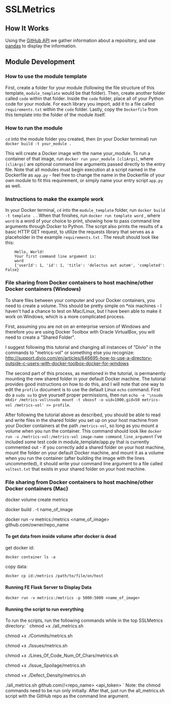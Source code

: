 # SSLMetrics

## How It Works
Using the [GitHub API](https://developer.github.com/v3/) we gather information about a repository, and use [pandas](https://pandas.pydata.org/) to display the information.

## Module Development
### How to use the module template
First, create a folder for your module (following the file structure of this template, `module_template` would be that folder). Then, create another folder called `code` within that folder. Inside the `code` folder, place all of your Python code for your module. For each library you import, add it to a file called `requirements.txt` within the `code` folder. Lastly, copy the `Dockerfile` from this template into the folder of the module itself.

### How to run the module
`cd` into the module folder you created, then (in your Docker terminal) run `docker build -t your_module .`

This will create a Docker image with the name your_module. To run a container of that image, run `docker run your_module [cliArgs]`, where `[cliArgs]` are optional command line arguments passed directly to the entry file. Note that all modules must begin execution at a script named in the Dockerfile as `app.py` - feel free to change the name in the Dockerfile of your own module to fit this requirement, or simply name your entry script `app.py` as well.

### Instructions to make the example work
In your Docker terminal, `cd` into the `module_template` folder, run `docker build -t template .` . When that finishes, run `docker run template word` , where `word` is a word of your choice to print, showing how to pass command line arguments through Docker to Python. The script also prints the results of a basic HTTP GET request, to utilize the requests library that serves as a placeholder in the example `requirements.txt` . The result should look like this:

        Hello, World!
        Your first command line argument is:
        word
        {'userId': 1, 'id': 1, 'title': 'delectus aut autem', 'completed': False}
        
        
### File sharing from Docker containers to host machine/other Docker containers (Windows)
To share files between your computer and your Docker containers, you need to create a volume. This should be pretty simple on *nix machines - I haven't had a chance to test on Mac/Linux, but I have been able to make it work on Windows, which is a more complicated process.

First, assuming you are not on an enterprise version of Windows and therefore you are using Docker Toolbox with Oracle VirtualBox, you will need to create a "Shared Folder".

I suggest following this tutorial and changing all instances of "Divio" in the commands to "metrics-vol" or something else you recognize: http://support.divio.com/en/articles/646695-how-to-use-a-directory-outside-c-users-with-docker-toolbox-docker-for-windows

The second part of this process, as mentioned in the tutorial, is permanently mounting the new shared folder in your default Docker machine. The tutorial provides good instructions on how to do this, and I will note that one way to edit the `profile` document is to use the default Linux `echo` command. First do a `sudo su` to give yourself proper permissions, then run `echo -e '\nsudo mkdir /metrics-vol\nsudo mount -t vboxsf -o uid=1000,gid=50 metrics-vol /metrics-vol' >> profile`.

After following the tutorial above as described, you should be able to read and write files in the shared folder you set up on your host machine from your Docker containers at the path `/metrics-vol`, so long as you mount a volume when you run the container. This command should look like `docker run -v /metrics-vol:/metrics-vol image-name command_line_argument`
I've included some test code in module_template/app.py that is currently commented out - if you correctly add a shared folder on your host machine, mount the folder on your default Docker machine, and mount it as a volume when you run the container (after building the image with the lines uncommented), it should write your command line argument
to a file called `voltest.txt` that exists in your shared folder on your host machine.

### File sharing from Docker containers to host machine/other Docker containers (Mac)

docker volume create metrics

docker build . -t name_of_image

docker run -v metrics:/metrics <name_of_image> github.com/owner/repo_name

#### To get data from inside volume after docker is dead

get docker id:

`docker container ls -a`

copy data:

`docker cp id:/metrics /path/to/file/on/host`

#### Running FE Flask Server to Display Data

`docker run -v metrics:/metrics -p 5000:5000 <name_of_image>`

#### Running the script to run everything

To run the scripts, run the following commands while in the top SSLMetrics directory:
`
chmod +x ./all_metrics.sh

chmod +x ./Commits/metrics.sh

chmod +x ./Issues/metrics.sh

chmod +x ./Lines_Of_Code_Num_Of_Chars/metrics.sh

chmod +x ./Issue_Spoilage/metrics.sh

chmod +x ./Defect_Density/metrics.sh

./all_metrics.sh github.com/<owner>/<repo_name> <api_token>
`
Note: the chmod commands need to be run only initially. After that, just run the all_metrics.sh script with the GitHub repo as the command line argument.

